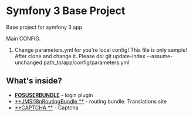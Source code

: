 Symfony 3 Base Project
========================

Base project for symfony 3 app

Main CONFIG.    
1. Change parameters.yml for you're local config! This file is only sample!
    After clone and change it. Please do:
    git update-index --assume-unchanged path_to/app/config/parameters.yml


What's inside?
--------------

  * [**FOSUSERBUNDLE**][1] - login plugin
  * [**JMSI18nRoutingBundle **][2] - routing bundle. Translations site
  * [**CAPTCHA **][2] - Captcha


[1]:  https://github.com/FriendsOfSymfony/FOSUserBundle
[2]:  http://jmsyst.com/bundles/JMSI18nRoutingBundle
[3]:  https://github.com/Gregwar/CaptchaBundle

